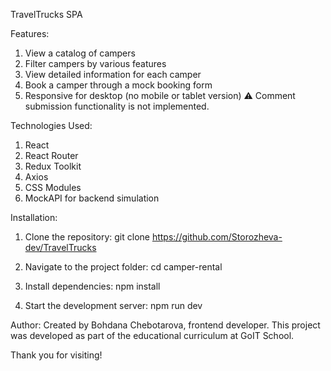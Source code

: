 TravelTrucks SPA

Features:

1. View a catalog of campers
2. Filter campers by various features
3. View detailed information for each camper
4. Book a camper through a mock booking form
5. Responsive for desktop (no mobile or tablet version)
⚠️ Comment submission functionality is not implemented.

Technologies Used:

1. React
2. React Router
3. Redux Toolkit
4. Axios
5. CSS Modules
6. MockAPI for backend simulation

Installation:

1. Clone the repository:
   git clone https://github.com/Storozheva-dev/TravelTrucks

2. Navigate to the project folder:
   cd camper-rental

3. Install dependencies:
   npm install

4. Start the development server:
   npm run dev

Author:
Created by Bohdana Chebotarova, frontend developer.
This project was developed as part of the educational curriculum at GoIT School.

Thank you for visiting!
